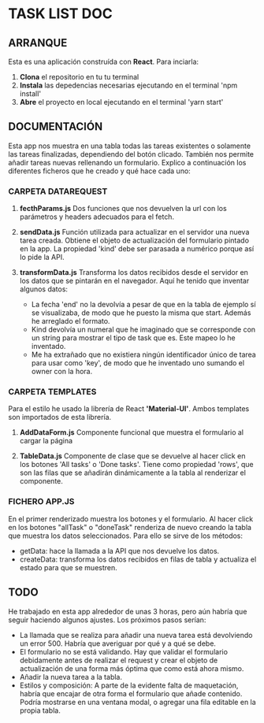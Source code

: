 # TASK LIST DOC

## **ARRANQUE**
Esta es una aplicación construída con **React**. Para inciarla: 
1) **Clona** el repositorio en tu tu terminal
2) **Instala** las depedencias necesarias ejecutando en el terminal 'npm install'
3) **Abre** el proyecto en local ejecutando en el terminal 'yarn start'

## **DOCUMENTACIÓN**
Esta app nos muestra en una tabla todas las tareas existentes o solamente las tareas finalizadas, dependiendo del botón clicado. También nos permite añadir tareas nuevas rellenando un formulario.
Explico a continuación los diferentes ficheros que he creado y qué hace cada uno:

### CARPETA DATAREQUEST
1) **fecthParams.js**
Dos funciones que nos devuelven la url con los parámetros y headers adecuados para el fetch. 

2) **sendData.js**
Función utilizada para actualizar en el servidor una nueva tarea creada. Obtiene el objeto de actualización del formulario pintado en la app. La propiedad 'kind' debe ser parasada a numérico porque así lo pide la API.

3) **transformData.js**
Transforma los datos recibidos desde el servidor en los datos que se pintarán en el navegador. Aquí he tenido que inventar algunos datos: 
    - La fecha 'end' no la devolvía a pesar de que en la tabla de ejemplo sí se visualizaba, de modo que he puesto la misma que start. Además he arreglado el formato.
    - Kind devolvía un numeral que he imaginado que se corresponde con un string para mostrar el tipo de task que es. Este mapeo lo he inventado.
    - Me ha extrañado que no existiera ningún identificador único de tarea para usar como 'key', de modo que he inventado uno sumando el owner con la hora.

### CARPETA TEMPLATES
Para el estilo he usado la librería de React **'Material-UI'**. Ambos templates son importados de esta librería.

1) **AddDataForm.js**
Componente funcional que muestra el formulario al cargar la página

2) **TableData.js**
Componente de clase que se devuelve al hacer click en los botones 'All tasks' o 'Done tasks'. Tiene como propiedad 'rows', que son las filas que se añadirán dinámicamente a la tabla al renderizar el componente.

### FICHERO APP.JS
En el primer renderizado muestra los botones y el formulario. Al hacer click en los botones "allTask" o "doneTask" renderiza de nuevo creando la tabla que muestra los datos seleccionados. Para ello se sirve de los métodos:
- getData: hace la llamada a la API que nos devuelve los datos.
- createData: transforma los datos recibidos en filas de tabla y actualiza el estado para que se muestren.

## **TODO**
He trabajado en esta app alrededor de unas 3 horas, pero aún habría que seguir haciendo algunos ajustes. Los próximos pasos serían:

- La llamada que se realiza para añadir una nueva tarea está devolviendo un error 500. Habría que averiguar por qué y a qué se debe.
- El formulario no se está validando. Hay que validar el formulario debidamente antes de realizar el request y crear el objeto de actualización de una forma más óptima que como está ahora mismo.
- Añadir la nueva tarea a la tabla.
- Estilos y composición: A parte de la evidente falta de maquetación, habría que encajar de otra forma el formulario que añade contenido. Podría mostrarse en una ventana modal, o agregar una fila editable en la propia tabla.
